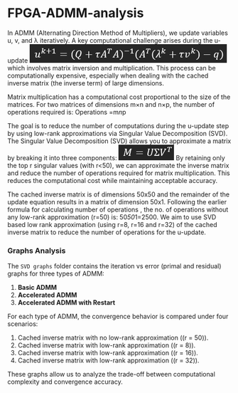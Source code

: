 # FPGA-ADMM-analysis

In ADMM (Alternating Direction Method of Multipliers), we update variables u, v, and λ iteratively. A key computational challenge arises during the u-update
![Screenshot](./Screenshot%202025-03-22%20183506.png)
which involves matrix inversion and multiplication. This process can be computationally expensive, especially when dealing with the cached inverse matrix (the inverse term) of large dimensions.

Matrix multiplication has a computational cost proportional to the size of the matrices. For two matrices of dimensions m×n and n×p, the number of operations required is:
Operations =m*n*p

The goal is to reduce the number of computations during the u-update step by using low-rank approximations via Singular Value Decomposition (SVD). The Singular Value Decomposition (SVD) allows you to approximate a matrix by breaking it into three components:
![Screenshot](./Screenshot%202025-03-22%20183604.png)
By retaining only the top r singular values (with r<50), we can approximate the inverse matrix and reduce the number of operations required for matrix multiplication. This reduces the computational cost while maintaining acceptable accuracy.

The cached inverse matrix is of dimensions 50x50 and the remainder of the update equation results in a matrix of dimension 50x1. Following the earlier formula for calculating number of operations , the no. of operations without any low-rank approximation (r=50) is:
50*50*1=2500.
We aim to use SVD based low rank approximation (using r=8, r=16 and r=32) of the cached inverse matrix to reduce the number of operations for the u-update.

### Graphs Analysis

The `SVD graphs` folder contains the iteration vs error (primal and residual) graphs for three types of ADMM:

1. **Basic ADMM**
2. **Accelerated ADMM**
3. **Accelerated ADMM with Restart**

For each type of ADMM, the convergence behavior is compared under four scenarios:

1. Cached inverse matrix with no low-rank approximation (\(r = 50\)).
2. Cached inverse matrix with low-rank approximation (\(r = 8\)).
3. Cached inverse matrix with low-rank approximation (\(r = 16\)).
4. Cached inverse matrix with low-rank approximation (\(r = 32\)).

These graphs allow us to analyze the trade-off between computational complexity and convergence accuracy.
